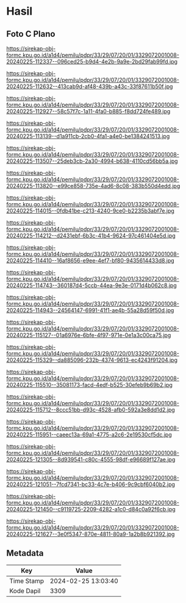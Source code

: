 # Hasil

## Foto C Plano

https://sirekap-obj-formc.kpu.go.id/a1d4/pemilu/pdpr/33/29/07/20/01/3329072001008-20240225-112337--096ced25-b9d4-4e2b-9a9e-2bd29fab99fd.jpg

https://sirekap-obj-formc.kpu.go.id/a1d4/pemilu/pdpr/33/29/07/20/01/3329072001008-20240225-112632--413cab9d-af48-439b-a43c-33f87611b50f.jpg

https://sirekap-obj-formc.kpu.go.id/a1d4/pemilu/pdpr/33/29/07/20/01/3329072001008-20240225-112927--58c57f7c-1a11-4fa0-b885-f8dd724fe489.jpg

https://sirekap-obj-formc.kpu.go.id/a1d4/pemilu/pdpr/33/29/07/20/01/3329072001008-20240225-113139--d1a911cb-2cb0-4fa1-a4e0-be1384241513.jpg

https://sirekap-obj-formc.kpu.go.id/a1d4/pemilu/pdpr/33/29/07/20/01/3329072001008-20240225-113507--25deb3cb-2a30-4994-b638-4110cd56bb5a.jpg

https://sirekap-obj-formc.kpu.go.id/a1d4/pemilu/pdpr/33/29/07/20/01/3329072001008-20240225-113820--e99ce858-735e-4ad6-8c08-383b550d4edd.jpg

https://sirekap-obj-formc.kpu.go.id/a1d4/pemilu/pdpr/33/29/07/20/01/3329072001008-20240225-114015--0fdb41be-c213-4240-9ce0-b2235b3abf7e.jpg

https://sirekap-obj-formc.kpu.go.id/a1d4/pemilu/pdpr/33/29/07/20/01/3329072001008-20240225-114212--d2431ebf-6b3c-41b4-9624-97c461404e5d.jpg

https://sirekap-obj-formc.kpu.go.id/a1d4/pemilu/pdpr/33/29/07/20/01/3329072001008-20240225-114410--16af8656-e9ee-4ef7-bf80-9435614433d8.jpg

https://sirekap-obj-formc.kpu.go.id/a1d4/pemilu/pdpr/33/29/07/20/01/3329072001008-20240225-114743--360187d4-5ccb-44ea-9e3e-0171d4b062c8.jpg

https://sirekap-obj-formc.kpu.go.id/a1d4/pemilu/pdpr/33/29/07/20/01/3329072001008-20240225-114943--24564147-6991-41f1-ae4b-55a28d59f50d.jpg

https://sirekap-obj-formc.kpu.go.id/a1d4/pemilu/pdpr/33/29/07/20/01/3329072001008-20240225-115127--01a6976e-6bfe-4f97-971e-0e1a3c00ca75.jpg

https://sirekap-obj-formc.kpu.go.id/a1d4/pemilu/pdpr/33/29/07/20/01/3329072001008-20240225-115329--da885096-232b-4374-9613-ec4243f91204.jpg

https://sirekap-obj-formc.kpu.go.id/a1d4/pemilu/pdpr/33/29/07/20/01/3329072001008-20240225-115510--35081173-facd-4edf-b525-30efeb9b69b2.jpg

https://sirekap-obj-formc.kpu.go.id/a1d4/pemilu/pdpr/33/29/07/20/01/3329072001008-20240225-115712--8ccc51bb-d93c-4528-afb0-592a3e8dd1d2.jpg

https://sirekap-obj-formc.kpu.go.id/a1d4/pemilu/pdpr/33/29/07/20/01/3329072001008-20240225-115951--caeec13a-69a1-4775-a2c6-2e19530cf5dc.jpg

https://sirekap-obj-formc.kpu.go.id/a1d4/pemilu/pdpr/33/29/07/20/01/3329072001008-20240225-121305--8d939541-c80c-4555-98df-e96689f127ae.jpg

https://sirekap-obj-formc.kpu.go.id/a1d4/pemilu/pdpr/33/29/07/20/01/3329072001008-20240225-121051--7fcd7341-bc33-4c7e-b406-9c9cbf6040b2.jpg

https://sirekap-obj-formc.kpu.go.id/a1d4/pemilu/pdpr/33/29/07/20/01/3329072001008-20240225-121450--c9119725-2209-4282-a1c0-d84c0a92f6cb.jpg

https://sirekap-obj-formc.kpu.go.id/a1d4/pemilu/pdpr/33/29/07/20/01/3329072001008-20240225-121627--3e0f5347-870e-4811-80a9-1a2b8b921392.jpg


## Metadata

| Key        | Value               |
| ---------- | ------------------- |
| Time Stamp | 2024-02-25 13:03:40 |
| Kode Dapil | 3309                |



